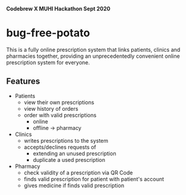 **Codebrew X MUHI Hackathon Sept 2020**
# bug-free-potato
This is a fully online prescription system that links patients, clinics and pharmacies together, providing an unprecedentedly convenient online prescription system for everyone.

## Features
- Patients
  - view their own prescriptions
  - view history of orders
  - order with valid prescriptions
    - online
    - offline -> pharmacy
- Clinics
  - writes prescriptions to the system
  - accepts/declines requests of
    - extending an unused prescription
    - duplicate a used prescription
- Pharmacy
  - check validity of a prescription via QR Code
  - finds valid prescription for patient with patient's account
  - gives medicine if finds valid prescription